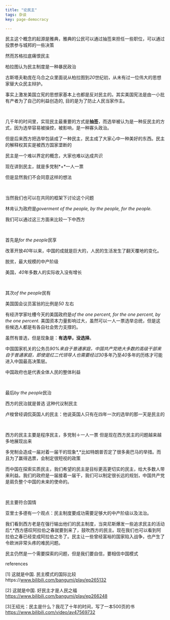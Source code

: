 ```yaml
---
title: "论民主"
tags: 杂谈
key: page-democracy

---
```


民主这个概念的起源是雅典，雅典的公民可以通过抽签来担任一些职位，可以通过投票参与城邦的一些决策

然而苏格拉底痛恨民主

柏拉图认为民主制度是一种暴民政治

古斯塔夫勒庞在乌合之众里面说从柏拉图到*20*世纪初，从未有过一位伟大的思想家替大众民主辩护。

事实上激发美国立宪的思想家基本上也都是反对民主的。其实美国宪法是由一小批有产者为了自己的利益创造的, 目的是为了防止人民当家作主。

<br/>

几千年的时间里，实现民主最重要的方式是**抽签**，而选举被认为是一种反民主的方式，因为选举容易被操控，被影响，是一种寡头政治。

但是后来西方把选举包装成了一种民主，民主成了大家心中一种美好的东西。民主的解释权其实是被西方国家垄断的

民主是一个难以界定的概念，大家也难以达成共识

现在讲到民主，就是多党制*+*一人一票

但是显然我们不会同意这样的想法

<br/>

当然我们也可以在共同的框架下讨论这个问题

林肯认为政府是*goverment of the people, by the people, for the people.*

我们可以通过这三方面来比较一下中西方

<br/>

首先是*for the people*民享

改革开放*40*年以来，中国的成就是巨大的，人民的生活发生了翻天覆地的变化。

脱贫，最大规模的中产阶级

美国，*40*年多数人的实际收入没有增长

<br/>

其次*of the people*民有

美国国会议员富翁的比例是*50* 左右

有经济学家吐槽今天的美国政府是*of the one percent, for the one percent, by the one percent.* 美国资本力量影响过大，虽然可以一人一票选举总统，但是这些候选人都是有各自社会势力支撑的。

虽然有普选，但是现象是：**有选举，没选择**。

中国国家机关的公务员*90%*来自于普通家庭，中国共产党绝大多数的高级干部来自于普通家庭，即使是红二代领导人也需要经过*30*多年乃至*40*多年的历练才可能进入中国最高决策层。 

中国政府也是代表全体人民的整体利益

<br/>

最后*by the people*民治

西方的民治就是普选 这种代议制民主

卢梭曾经调侃英国人的民主：他说英国人只有在四年一次的选举的那一天是民主的

<br/>

西方的民主主要是程序民主，多党制＋一人一票 但是现在西方民主的问题越来越多地展现出来  

多党制会造成一届对着一届干的现象*,*比如特朗普否定了很多奥巴马的举措。而且为了赢得选票，会制定很短视的政策

而中国在探索实质民主，我们希望的民主是目标更高更切实的民主，给大多数人带来利益。我们的政府是一届接着一届干，我们可以制定很长远的规划，中国共产党是肩负整个中国的未来的使命的。

<br/>

民主要符合国情

亚里士多德有一个观点：民主制度要成功需要足够大的中产阶级以及法治。

我们看到西方老是在强行输出他们的民主制度，当突尼斯爆发一些追求民主的活动后*,*西方感叹阿拉伯之春就要到来了，鼓吹西方的民主。现在我们也可以看到阿拉伯之春已经变成阿拉伯之冬了。民主让一些曾经富裕的国家陷入战争，也产生了令欧洲非常头疼的难民问题。

民主仍然是一个需要探索的问题，但是我们要自信，要相信中国模式



references  

[1] 这就是中国. 民主模式的国际比较https://www.bilibili.com/bangumi/play/ep265132

[2] 这就是中国. 好民主才是人民之福 https://www.bilibili.com/bangumi/play/ep266248

[3]王绍光：民主是什么？我花了十年的时间，写了一本500页的书 https://www.bilibili.com/video/av47569732